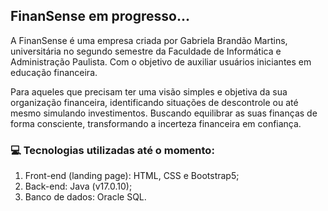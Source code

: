 ## FinanSense em progresso...

A FinanSense é uma empresa criada por Gabriela Brandão Martins, universitária no segundo semestre da Faculdade de Informática e Administração Paulista. Com o objetivo de auxiliar usuários iniciantes em educação financeira.

Para aqueles que precisam ter uma visão simples e objetiva da sua organização financeira, identificando situações de descontrole ou até mesmo simulando investimentos. Buscando equilibrar as suas finanças de forma consciente, transformando a incerteza financeira em confiança.

### 💻 Tecnologias utilizadas até o momento:
1. Front-end (landing page): HTML, CSS e Bootstrap5;
2. Back-end: Java (v17.0.10);
3. Banco de dados: Oracle SQL.
